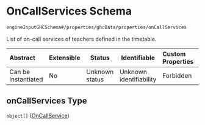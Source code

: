 # OnCallServices Schema

```txt
engineInputGHCSchema#/properties/ghcData/properties/onCallServices
```

List of on-call services of teachers defined in the timetable.


| Abstract            | Extensible | Status         | Identifiable            | Custom Properties | Additional Properties | Access Restrictions | Defined In                                                         |
| :------------------ | ---------- | -------------- | ----------------------- | :---------------- | --------------------- | ------------------- | ------------------------------------------------------------------ |
| Can be instantiated | No         | Unknown status | Unknown identifiability | Forbidden         | Allowed               | none                | [ghc.schema.json\*](../out/ghc.schema.json "open original schema") |

## onCallServices Type

`object[]` ([OnCallService](ghc-properties-ghcdata-properties-oncallservices-oncallservice.md))
